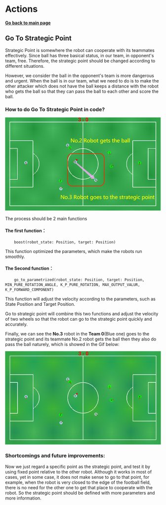 # **Actions**

**[Go back to main page](../../Documentation.md)**

## Go To Strategic Point

Strategic Point is somewhere the robot can cooperate with its teammates effectively. Since ball has three basical status, in our team, in opponent's team, free. Therefore, the strategic point should be changed according to different situations. 

However, we consider the ball in the opponent's team is more dangerous and urgent.
When the ball is in our team, what we need to do is to make the other attacker which does not have the ball keeps a distance with the robot who gets the ball so that they can pass the ball to each other and score the ball.  
   
### How to do Go To Strategic Point in code?
   
   <p align="center">
      <img src="../../Images/Go_To_Strategic_Point.png" />
   </p>
   
   The process should be 2 main functions
   
   #### The first function：
        boost(robot_state: Position, target: Position)
   
   This function optimized the parameters, which make the robots run smoothly.
        
   #### The Second function：
        go_to_parametrized(robot_state: Position, target: Position, MIN_PURE_ROTATION_ANGLE, K_P_PURE_ROTATION, MAX_OUTPUT_VALUR, K_P_FORWARD_COMPONENT)
   
   This function will adjust the velocity according to the parameters, such as State Position and Target Position. 
   
   Go to strategic point will combine this two functions and adjust the velocity of two wheels so that the robot can go to the strategic point quickly and accurately.
   
   Finally, we can see the **No.3** robot in the **Team 0**(Blue one) goes to the strategic point and its teammate No.2 robot gets the ball then they also do pass the ball naturely, which is showed in the Gif below:
   
   <p align="center">
      <img src="../../Images/Go_To_Strategic_Point.gif" />
   </p>
   
### Shortcomings and future improvements:
   Now we just regard a specific point as the strategic point, and test it by using fixed point relative to the other robot. Although it works in most of cases, yet in some case, it does not make sense to go to that point, for example, when the robot is very closed to the edge of the football field, there is no need for the other one to get that place to cooperate with the robot. So the strategic point should be defined with more parameters and more information.
        
</p>

